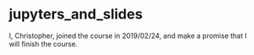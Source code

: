 # jupyters_and_slides
I, Christopher, joined the course in 2019/02/24, and make a promise that I will finish the course.
